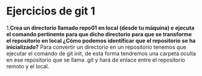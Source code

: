 # Ejercicios de git 1
1.__Crea un directorio llamado repo01 en local (desde tu máquina) e
ejecuta el comando pertinente
para que dicho directorio para que se transforme el repositorio en local ¿Cómo
podemos identificar que el repositorio se ha inicializado?__
Para convertir un directorio en un repositorio tenemos que ejecutar el comando de git init, de esta forma tendremos una carpeta oculta en ese repositorio que se llama .git y hará de enlace entre el repositorio remoto y el local.  